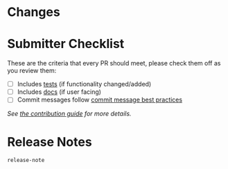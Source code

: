 <!-- 🎉🎉🎉 Thank you for the PR!!! 🎉🎉🎉 -->

# Changes

<!-- Describe your changes here- ideally you can get that description straight from
your descriptive commit message(s)! -->

# Submitter Checklist

These are the criteria that every PR should meet, please check them off as you
review them:

- [ ] Includes [tests](https://github.com/knative/build-pipeline/blob/master/CONTRIBUTING.md#principles) (if functionality changed/added)
- [ ] Includes [docs](https://github.com/knative/build-pipeline/blob/master/CONTRIBUTING.md#principles) (if user facing)
- [ ] Commit messages follow [commit message best practices](https://github.com/knative/build-pipeline/blob/master/CONTRIBUTING.md#commit-messages)

_See [the contribution guide](https://github.com/knative/build-pipeline/blob/master/CONTRIBUTING.md)
for more details._

# Release Notes

<!--
Does your PR contain User facing changes?

If so, briefly describe them here so we can include this description in the
release notes for the next release!
-->

```
release-note
```
